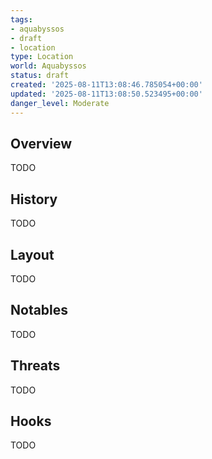 ```yaml
---
tags:
- aquabyssos
- draft
- location
type: Location
world: Aquabyssos
status: draft
created: '2025-08-11T13:08:46.785054+00:00'
updated: '2025-08-11T13:08:50.523495+00:00'
danger_level: Moderate
---
```



## Overview

TODO
## History

TODO
## Layout

TODO
## Notables

TODO
## Threats

TODO
## Hooks

TODO

